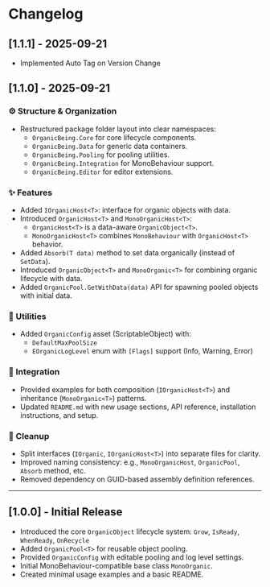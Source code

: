 # Changelog

## [1.1.1] - 2025-09-21
- Implemented Auto Tag on Version Change

## [1.1.0] - 2025-09-21

### ⚙️ Structure & Organization

- Restructured package folder layout into clear namespaces:
  - `OrganicBeing.Core` for core lifecycle components.
  - `OrganicBeing.Data` for generic data containers.
  - `OrganicBeing.Pooling` for pooling utilities.
  - `OrganicBeing.Integration` for MonoBehaviour support.
  - `OrganicBeing.Editor` for editor extensions.

### ✨ Features

- Added `IOrganicHost<T>`: interface for organic objects with data.
- Introduced `OrganicHost<T>` and `MonoOrganicHost<T>`:
  - `OrganicHost<T>` is a data-aware `OrganicObject<T>`.
  - `MonoOrganicHost<T>` combines `MonoBehaviour` with `OrganicHost<T>` behavior.
- Added `Absorb(T data)` method to set data organically (instead of `SetData`).
- Introduced `OrganicObject<T>` and `MonoOrganic<T>` for combining organic lifecycle with data.
- Added `OrganicPool.GetWithData(data)` API for spawning pooled objects with initial data.

### 🧪 Utilities

- Added `OrganicConfig` asset (ScriptableObject) with:
  - `DefaultMaxPoolSize`
  - `EOrganicLogLevel` enum with `[Flags]` support (Info, Warning, Error)

### 🧩 Integration

- Provided examples for both composition (`IOrganicHost<T>`) and inheritance (`MonoOrganic<T>`) patterns.
- Updated `README.md` with new usage sections, API reference, installation instructions, and setup.

### 🧼 Cleanup

- Split interfaces (`IOrganic`, `IOrganicHost<T>`) into separate files for clarity.
- Improved naming consistency: e.g., `MonoOrganicHost`, `OrganicPool`, `Absorb` method, etc.
- Removed dependency on GUID-based assembly definition references.

---

## [1.0.0] - Initial Release

- Introduced the core `OrganicObject` lifecycle system: `Grow`, `IsReady`, `WhenReady`, `OnRecycle`
- Added `OrganicPool<T>` for reusable object pooling.
- Provided `OrganicConfig` with editable pooling and log level settings.
- Initial MonoBehaviour-compatible base class `MonoOrganic`.
- Created minimal usage examples and a basic README.
